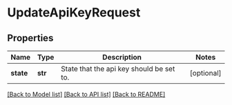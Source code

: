 # UpdateApiKeyRequest


## Properties
Name | Type | Description | Notes
------------ | ------------- | ------------- | -------------
**state** | **str** | State that the api key should be set to. | [optional] 

[[Back to Model list]](../README.md#documentation-for-models) [[Back to API list]](../README.md#documentation-for-api-endpoints) [[Back to README]](../README.md)


